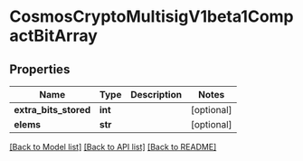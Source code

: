 # CosmosCryptoMultisigV1beta1CompactBitArray

## Properties
Name | Type | Description | Notes
------------ | ------------- | ------------- | -------------
**extra_bits_stored** | **int** |  | [optional] 
**elems** | **str** |  | [optional] 

[[Back to Model list]](../README.md#documentation-for-models) [[Back to API list]](../README.md#documentation-for-api-endpoints) [[Back to README]](../README.md)

